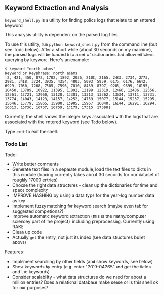 ## Keyword Extraction and Analysis

`keyword_shell.py` is a utility for finding police logs that relate to an entered keyword.

This analysis utility is dependent on the parsed log files.

To use this utility, run `python keyword_shell.py` from the command line (but see Todo below). After a short while (about 30 seconds on my machine), the parsed logs will be loaded into a set of dictionaries that allow efficient querying by keyword. Here's an example:

```
$ keyword "north adams"
Keyword or Keyphrase: north adams
[2, 421, 450, 872, 1702, 1892, 2036, 2108, 2165, 2483, 2734, 2773, 2981, 3418, 3724, 3935, 4354, 4803, 5093, 5959, 6175, 6176, 6642, 6929, 7030, 7268, 7505, 7596, 7810, 8439, 8797, 9285, 9399, 10195, 10450, 10789, 10922, 11395, 11892, 12199, 12319, 12466, 12486, 12556, 12561, 12721, 12960, 13120, 13301, 13313, 13362, 13634, 13711, 13731, 13774, 14043, 14123, 14157, 14252, 14759, 15077, 15144, 15237, 15295, 15646, 15779, 15865, 15900, 15905, 15967, 16040, 16144, 16291, 16294, 16313, 16736, 16737, 16759, 17179, 17315, 17398]
```

Currently, the shell shows the integer keys associated with the logs that are associated with the entered keyword (see Todo below).

Type `exit` to exit the shell.

### Todo List

Todo:
- Write better comments
- Generate text files in a separate module, load the text files to dicts in this module (loading currently takes about 30 seconds for our dataset of roughly 17000 entries)
- Choose the right data structures - clean up the dictionaries for time and space complexity
- IMPROVE HASHING by using a data type for the year-log number data as key
- Implement fuzzy matching for keyword search (maybe even tab for suggested completions?)
- Improve automatic keyword extraction (this is the mathy/computer sciencey part of the project), including preprocessing. Currently using RAKE
- Clean up code
- Actually `get` the entry, not just its index (see data structures bullet above)

Features:
- Implement searching by other fields (and show keywords, see below)
- Show keywords by entry (e.g. enter "2019-04265" and get the fields and the keywords)
- Consider scalability - what data structures do we need for about a million entries? Does a relational database make sense or is this shell ok for our purposes?